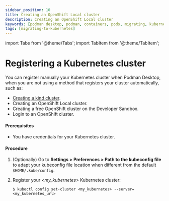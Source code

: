 ```yaml
---
sidebar_position: 10
title: Creating an OpenShift Local cluster
description: Creating an OpenShift Local cluster
keywords: [podman desktop, podman, containers, pods, migrating, kubernetes, openshift]
tags: [migrating-to-kubernetes]
---
```


import Tabs from '@theme/Tabs';
import TabItem from '@theme/TabItem';

# Registering a Kubernetes cluster

You can register manually your Kubernetes cluster when Podman Desktop, when you are not using a method that registers your cluster automatically, such as:

- [Creating a kind cluster](../kind/creating-a-kind-cluster).
- Creating an OpenShift Local cluster.
- Creating a free OpenShift cluster on the Developer Sandbox.
- Login to an OpenShift cluster.

#### Prerequisites

- You have credentials for your Kubernetes cluster.

#### Procedure

1. (Optionally) Go to **Settings > Preferences > Path to the kubeconfig file** to adapt your kubeconfig file location when different from the default `$HOME/.kube/config`.
1. Register your _<my_kubernetes>_ Kubernetes cluster:

   ```shell-session
   $ kubectl config set-cluster <my_kubernetes> --server=<my_kubernetes_url>
   ```
